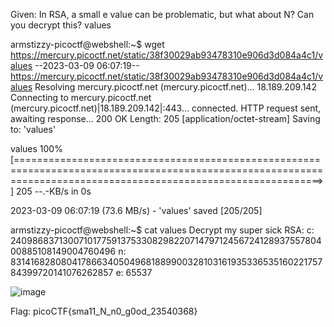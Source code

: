 Given: In RSA, a small e value can be problematic, but what about N? Can you decrypt this? values

armstizzy-picoctf@webshell:~$ wget https://mercury.picoctf.net/static/38f30029ab93478310e906d3d084a4c1/values
--2023-03-09 06:07:19--  https://mercury.picoctf.net/static/38f30029ab93478310e906d3d084a4c1/values
Resolving mercury.picoctf.net (mercury.picoctf.net)... 18.189.209.142
Connecting to mercury.picoctf.net (mercury.picoctf.net)|18.189.209.142|:443... connected.
HTTP request sent, awaiting response... 200 OK
Length: 205 [application/octet-stream]
Saving to: 'values'

values                                                              100%[=================================================================================================================================================================>]     205  --.-KB/s    in 0s      

2023-03-09 06:07:19 (73.6 MB/s) - 'values' saved [205/205]

armstizzy-picoctf@webshell:~$ cat values
Decrypt my super sick RSA:
c: 240986837130071017759137533082982207147971245672412893755780400885108149004760496
n: 831416828080417866340504968188990032810316193533653516022175784399720141076262857
e: 65537

![image](https://user-images.githubusercontent.com/110505489/223935307-82f8b25f-788b-4b10-a5c4-ae2b5dac5296.png)

Flag: picoCTF{sma11_N_n0_g0od_23540368}
